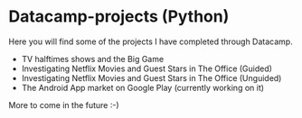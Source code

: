 # Datacamp-projects (Python)

Here you will find some of the projects I have completed through Datacamp.
- TV halftimes shows and the Big Game
- Investigating Netflix Movies and Guest Stars in The Office (Guided)
- Investigating Netflix Movies and Guest Stars in The Office (Unguided)
- The Android App market on Google Play (currently working on it)

More to come in the future :-)
